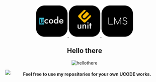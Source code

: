 <head>
    <p align="center">
        <a href="https://ucode.world/en/" target="_blank">
            <img src="https://github.com/NogaKazaha/NogaKazaha/blob/master/img/Header/ucode.png" height="100px">
        </a>
        <a href="https://unitfactory.net/" target="_blank">
            <img src="https://github.com/NogaKazaha/NogaKazaha/blob/master/img/Header/unit.png" height="100px">
        </a>
        <a href="https://lms.ucode.world/users/plitovka/" target="_blank">
            <img src="https://github.com/NogaKazaha/NogaKazaha/blob/master/img/Header/lms.png" height="100px">
        </a>
        <h2 align="center">Hello there</h2>
    </p>
</head>

<footer>
<p align="center"><img src="https://emoji.gg/assets/emoji/2860_hellothere.gif" width="64px" height="64px" alt="hellothere"></a></p>
<img align="left" src="https://github-readme-stats-mu-lime.vercel.app/api?username=nogakazaha&show_icons=true&include_all_commits=true&theme=buefy">
<h4 align="center">Feel free to use my repositories for your own UCODE works.</h4>
</footer>
